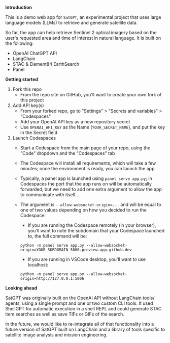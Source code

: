 **Introduction**

This is a demo web app for `SatGPT`, an experimental project that uses large language models (LLMs) to retrieve and generate satellite data.

So far, the app can help retrieve Sentinel 2 optical imagery based on the user's requested area and time of interest in natural language. It is built on the following:

* OpenAI ChatGPT API
* LangChain
* STAC & Element84 EarthSearch
* Panel


**Getting started**

1) Fork this repo
    - From the repo site on GitHub, you'll want to create your own fork of this project
2) Add API key(s)
    - From your forked repo, go to "Settings" > "Secrets and variables" > "Codespaces"
    - Add your OpenAI API key as a new repository secret
    - Use `OPENAI_API_KEY` as the Name (`YOUR_SECRET_NAME`), and put the key in the Secret field
3) Launch Codespaces
    - Start a Codespace from the main page of your repo, using the "Code" dropdown and the "Codespaces" tab
    - The Codespace will install all requirements, which will take a few minutes; once the environment is ready, you can launch the app
    - Typically, a panel app is launched using `panel serve app.py`; in Codespaces the port that the app runs on will be automatically forwarded, but we need to add one extra argument to allow the app to communicate with itself...
    - The argument is `--allow-websocket-origin=...` and will be equal to one of two values depending on how you decided to run the Codespace:
        - If you are running the Codespace remotely (in your browser), you'll want to note the subdomain that your Codespace launched to, the full command will be:
        
        `python -m panel serve app.py --allow-websocket-origin=YOUR_SUBDOMAIN-5006.preview.app.github.dev`
        - If you are running in VSCode desktop, you'll want to use localhost:

        `python -m panel serve app.py --allow-websocket-origin=http://127.0.0.1:5006`

**Looking ahead**

SatGPT was originally built on the OpenAI API without LangChain tools/ agents, using a single prompt and one or two custom CLI tools. It used ShellGPT for automatic execution in a shell REPL and could generate STAC item searches as well as save TIFs or GIFs of the search.

In the future, we would like to re-integrate all of that functionality into a future version of SatGPT built on LangChain and a library of tools specific to satellite image analysis and mission engineering.